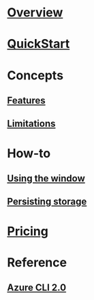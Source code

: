 # [Overview](overview.md)

# [QuickStart](acc-quickstart.md)

# Concepts
## [Features](acc-features.md)
## [Limitations](acc-limitations.md)

# How-to
## [Using the window](acc-use-console-window.md)
## [Persisting storage](acc-persisting-storage.md)

# [Pricing](acc-pricing.md)

# Reference
## [Azure CLI 2.0](/cli/azure) 




